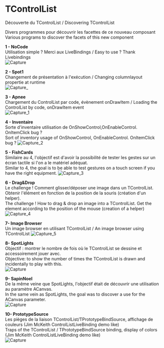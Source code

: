 # TControlList
Découverte du TControlList /  Discovering TControlList 

Divers programmes pour découvrir les facettes de ce nouveau composant<br>
Various programs to discover the facets of this new component

<b>1 - NoCode</b><br>
Utilisation simple ? Merci aux LiveBindings  / Easy to use ? Thank Livebindings<br>
![Capture](https://user-images.githubusercontent.com/51124639/114348114-65186880-9b66-11eb-8a76-21ebd703c472.PNG)

<b>2 - Spot1</b><br>
Changement de présentation à l'exécution / Changing columnlayout propertie at runtime<br>
![Capture_](https://user-images.githubusercontent.com/51124639/114348118-66e22c00-9b66-11eb-87e2-933d93563475.PNG)

<b>3 - Apnee</b><br>
Chargement du ControlList par code, évènement onDrawItem / Loading the ControlList by code, onDrawItem event<br>
![Capture_1](https://user-images.githubusercontent.com/51124639/114348120-68135900-9b66-11eb-96c2-c9d6e33a2e80.PNG)

<b>4 - Inventaire</b><br>
Sorte d'inventaire utilisation de OnShowControl,OnEnableControl. OnItemClick bug ?<br> 
Sort of inventory  usage of OnShowControl, OnEnableControl. OnItemClick bug ?
![Capture_2](https://user-images.githubusercontent.com/51124639/114348121-68abef80-9b66-11eb-9943-d9feafe46654.PNG)

<b>5 - FishCards</b><br>
Similaire au 4, l'objectif est d'avoir la possibilité de tester les gestes sur un écran tactile si l'on a le matériel adéquat.<br>
Similar to 4, the goal is to be able to test gestures on a touch screen if you have the right equipment.
![Capture_3](https://user-images.githubusercontent.com/51124639/114348126-69dd1c80-9b66-11eb-80f5-f86b30f42dae.PNG)

<b>6 - Drag&Drop</b><br>
Le challenge ! Comment glisser/déposer une image dans un TControlList. Obtenir l'élément en fonction de la position de la souris (création d'un helper).<br>
The challenge ! How to drag & drop an image into a TControlList. Get the element according to the position of the mouse (creation of a helper)<br>
![Capture_4](https://user-images.githubusercontent.com/51124639/114348128-6a75b300-9b66-11eb-9c7a-79c3a2e11b94.PNG)

<b>7- Image Browser</b><br>
Un image browser en utilisant TControlList / An image browser using TControlList
![Capture_5](https://user-images.githubusercontent.com/51124639/114348110-634ea500-9b66-11eb-9c60-032769a6a0de.PNG)

<b>8- SpotLights</b><br>
Objectif : montrer le nombre de fois où le TControlList se dessine et accessoirement jouer avec.<br>
Objective: to show the number of times the TControlList is drawn and incidentally to play with this.<br>
![Capture](https://user-images.githubusercontent.com/51124639/114347223-e8d15580-9b64-11eb-97b2-e1211c96d482.PNG)

<b>9- SapinNoel</b><br>
De la même veine que SpotLights, l'objectif était de découvrir une utilisation au paramètre ACanvas.<br>
In the same vein as SpotLights, the goal was to discover a use for the ACanvas parameter.<br>
![Capture](https://user-images.githubusercontent.com/51124639/114345940-ea018300-9b62-11eb-9a86-f8da2ae87ffc.PNG)

<b>10- PrototypeSource</b><br>
Les pièges de la liaison TControlList/TPrototypeBindSource, affichage de couleurs (Jim McKeith ControlListLiveBinding demo like)<br>
Traps of the TControlList / TPrototypeBindSource binding, display of colors (Jim McKeith ControlListLiveBinding demo like)<br>
![Capture](https://user-images.githubusercontent.com/51124639/114845844-681c8e80-9ddc-11eb-86b1-34cfd5c6b30c.PNG)  

